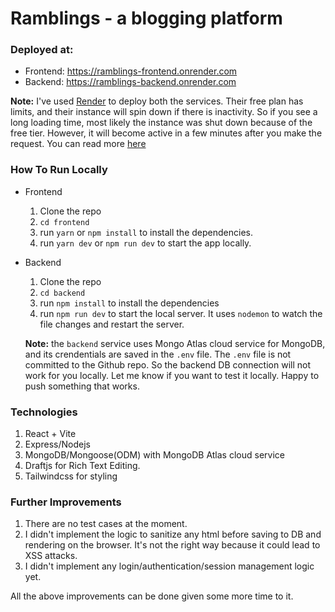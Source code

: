 # Ramblings - a blogging platform

### Deployed at:

- Frontend: https://ramblings-frontend.onrender.com
- Backend: https://ramblings-backend.onrender.com

**Note:** I've used [Render](https://render.com/) to deploy both the services. Their free plan has limits, and their instance will spin down if there is inactivity. So if you see a long loading time, most likely the instance was shut down because of the free tier. However, it will become active in a few minutes after you make the request. You can read more [here](https://render.com/docs/free#spinning-down-on-idle)

### How To Run Locally

- Frontend

  1. Clone the repo
  2. `cd frontend`
  3. run `yarn` or `npm install` to install the dependencies.
  4. run `yarn dev` or `npm run dev` to start the app locally.

- Backend

  1. Clone the repo
  2. `cd backend`
  3. run `npm install` to install the dependencies
  4. run `npm run dev` to start the local server. It uses `nodemon` to watch the file changes and restart the server.

  **Note:** the `backend` service uses Mongo Atlas cloud service for MongoDB, and its crendentials are saved in the `.env` file. The `.env` file is not committed to the Github repo. So the backend DB connection will not work for you locally. Let me know if you want to test it locally. Happy to push something that works.

### Technologies

1. React + Vite
2. Express/Nodejs
3. MongoDB/Mongoose(ODM) with MongoDB Atlas cloud service
4. Draftjs for Rich Text Editing.
5. Tailwindcss for styling

### Further Improvements

1. There are no test cases at the moment.
2. I didn't implement the logic to sanitize any html before saving to DB and rendering on the browser. It's not the right way because it could lead to XSS attacks.
3. I didn't implement any login/authentication/session management logic yet.

All the above improvements can be done given some more time to it.
